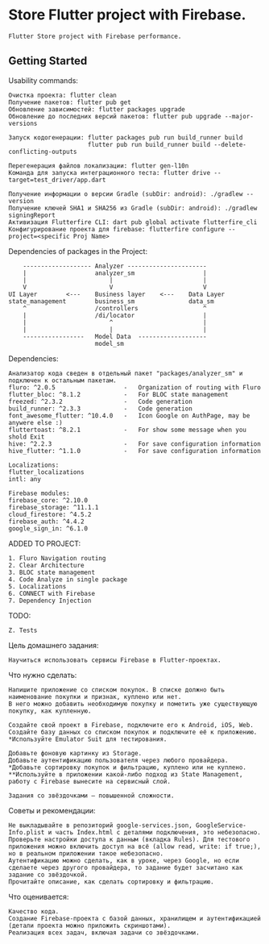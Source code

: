 # Store Flutter project with Firebase.

    Flutter Store project with Firebase performance.

## Getting Started

Usability commands:

    Очистка проекта: flutter clean
    Получение пакетов: flutter pub get
    Обновление зависимостей: flutter packages upgrade
    Обновление до последних версий пакетов: flutter pub upgrade --major-versions

    Запуск кодогенерации: flutter packages pub run build_runner build
                          flutter pub run build_runner build --delete-conflicting-outputs

    Перегенерация файлов локализации: flutter gen-l10n
    Команда для запуска интеграционного теста: flutter drive --target=test_driver/app.dart

    Получение информации о версии Gradle (subDir: android): ./gradlew --version
    Получение ключей SHA1 и SHA256 из Gradle (subDir: android): ./gradlew signingReport
    Активизация Flutterfire CLI: dart pub global activate flutterfire_cli
    Конфигурирование проекта для firebase: flutterfire configure --project=<specific Proj Name>

Dependencies of packages in the Project:

        ------------------- Analyzer ----------------------
        |                   analyzer_sm                   |
        |                       |                         |
        V                       V                         V
    UI Layer        <---    Business layer    <---    Data Layer
    state_management        business_sm               data_sm
        ^                   /controllers                  ^  
        |                   /di/locator                   |
        |                       ^                         |
        |                       |                         |
        -----------------   Model Data  -------------------
                            model_sm

Dependencies:

    Анализатор кода сведен в отдельный пакет "packages/analyzer_sm" и подключен к остальным пакетам.
    fluro: ^2.0.5                   -   Organization of routing with Fluro
    flutter_bloc: ^8.1.2            -   For BLOC state management
    freezed: ^2.3.2                 -   Code generation
    build_runner: ^2.3.3            -   Code generation
    font_awesome_flutter: ^10.4.0   -   Icon Google on AuthPage, may be anywere else :)
    fluttertoast: ^8.2.1            -   For show some message when you shold Exit  
    hive: ^2.2.3                    -   For save configuration information
    hive_flutter: ^1.1.0            -   For save configuration information

    Localizations:
    flutter_localizations
    intl: any

    Firebase modules:
    firebase_core: ^2.10.0
    firebase_storage: ^11.1.1 
    cloud_firestore: ^4.5.2
    firebase_auth: ^4.4.2
    google_sign_in: ^6.1.0
    

ADDED TO PROJECT:

    1. Fluro Navigation routing
    2. Clear Architecture
    3. BLOC state management
    4. Code Analyze in single package
    5. Localizations
    6. CONNECT with Firebase
    7. Dependency Injection

TODO:
 
    Z. Tests


Цель домашнего задания: 

    Научиться использовать сервисы Firebase в Flutter-проектах.

Что нужно сделать:
    
    Напишите приложение со списком покупок. В списке должно быть наименование покупки и признак, куплено или нет. 
    В него можно добавить необходимую покупку и пометить уже существующую покупку, как купленную.

    Создайте свой проект в Firebase, подключите его к Android, iOS, Web.
    Создайте базу данных со списком покупок и подключите её к приложению. 
    *Используйте Emulator Suit для тестирования.

    Добавьте фоновую картинку из Storage.
    Добавьте аутентификацию пользователя через любого провайдера.
    *Добавьте сортировку покупок и фильтрацию, куплено или не куплено.
    **Используйте в приложении какой-либо подход из State Management, работу с Firebase вынесите на сервисный слой.

    Задания со звёздочками — повышенной сложности.

Советы и рекомендации:

    Не выкладывайте в репозиторий google-services.json, GoogleService-Info.plist и часть Index.html с деталями подключения, это небезопасно.
    Проверьте настройки доступа к данным (вкладка Rules). Для тестового приложения можно включить доступ на всё (allow read, write: if true;), но в реальном приложении такое небезопасно.
    Аутентификацию можно сделать, как в уроке, через Google, но если сделаете через другого провайдера, то задание будет засчитано как задание со звёздочкой.
    Прочитайте описание, как сделать сортировку и фильтрацию.

Что оценивается:

    Качество кода.
    Создание Firebase-проекта с базой данных, хранилищем и аутентификацией (детали проекта можно приложить скриншотами).
    Реализация всех задач, включая задачи со звёздочками.